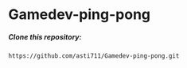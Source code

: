 # Gamedev-ping-pong


##### Clone this repository: 
 `https://github.com/asti711/Gamedev-ping-pong.git`
